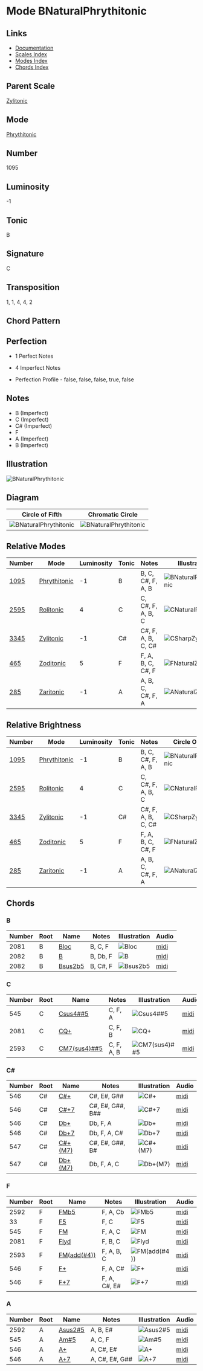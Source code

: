 # Mode BNaturalPhrythitonic

## Links

- [Documentation](README.md)
- [Scales Index](Scales.md)
- [Modes Index](Modes.md)
- [Chords Index](Chords.md)

## Parent Scale

[Zylitonic](ScaleZylitonic.md)

## Mode

[Phrythitonic](ModePhrythitonic.md)

## Number

1095

## Luminosity

-1

## Tonic

B

## Signature

C

## Transposition

1, 1, 4, 4, 2

## Chord Pattern



## Perfection

 - 1 Perfect Notes

 - 4 Imperfect Notes

 - Perfection Profile - false, false, false, true, false

## Notes

- B (Imperfect)
- C (Imperfect)
- C# (Imperfect)
- F
- A (Imperfect)
- B (Imperfect)

## Illustration

![BNaturalPhrythitonic](ModeBNaturalPhrythitonic.png)

## Diagram

| Circle of Fifth | Chromatic Circle |
|-----------------|------------------|
| ![BNaturalPhrythitonic](CircleOfFifthModeBNaturalPhrythitonic.svg) | ![BNaturalPhrythitonic](ChromaticCircleModeBNaturalPhrythitonic.svg) |
## Relative Modes

| Number | Mode | Luminosity | Tonic | Notes | Illustration |
|--------|------|------------|-------|-------|--------------|
| [1095](https://ianring.com/musictheory/scales/1095) | [Phrythitonic](ModePhrythitonic.md) | -1 | B | B, C, C#, F, A, B | ![BNaturalPhrythitonic](ModeBNaturalPhrythitonic.png) |
| [2595](https://ianring.com/musictheory/scales/2595) | [Rolitonic](ModeRolitonic.md) | 4 | C | C, C#, F, A, B, C | ![CNaturalRolitonic](ModeCNaturalRolitonic.png) |
| [3345](https://ianring.com/musictheory/scales/3345) | [Zylitonic](ModeZylitonic.md) | -1 | C# | C#, F, A, B, C, C# | ![CSharpZylitonic](ModeCSharpZylitonic.png) |
| [465](https://ianring.com/musictheory/scales/465) | [Zoditonic](ModeZoditonic.md) | 5 | F | F, A, B, C, C#, F | ![FNaturalZoditonic](ModeFNaturalZoditonic.png) |
| [285](https://ianring.com/musictheory/scales/285) | [Zaritonic](ModeZaritonic.md) | -1 | A | A, B, C, C#, F, A | ![ANaturalZaritonic](ModeANaturalZaritonic.png) |
## Relative Brightness

| Number | Mode | Luminosity | Tonic | Notes | Circle Of Fifth | Chromatic Circle |
|--------|------|------------|-------|-------|-----------------|------------------|
| [1095](https://ianring.com/musictheory/scales/1095) | [Phrythitonic](ModePhrythitonic.md) | -1 | B | B, C, C#, F, A, B | ![BNaturalPhrythitonic](CircleOfFifthModeBNaturalPhrythitonic.svg) | ![BNaturalPhrythitonic](ChromaticCircleModeBNaturalPhrythitonic.svg) |
| [2595](https://ianring.com/musictheory/scales/2595) | [Rolitonic](ModeRolitonic.md) | 4 | C | C, C#, F, A, B, C | ![CNaturalRolitonic](CircleOfFifthModeCNaturalRolitonic.svg) | ![CNaturalRolitonic](ChromaticCircleModeCNaturalRolitonic.svg) |
| [3345](https://ianring.com/musictheory/scales/3345) | [Zylitonic](ModeZylitonic.md) | -1 | C# | C#, F, A, B, C, C# | ![CSharpZylitonic](CircleOfFifthModeCSharpZylitonic.svg) | ![CSharpZylitonic](ChromaticCircleModeCSharpZylitonic.svg) |
| [465](https://ianring.com/musictheory/scales/465) | [Zoditonic](ModeZoditonic.md) | 5 | F | F, A, B, C, C#, F | ![FNaturalZoditonic](CircleOfFifthModeFNaturalZoditonic.svg) | ![FNaturalZoditonic](ChromaticCircleModeFNaturalZoditonic.svg) |
| [285](https://ianring.com/musictheory/scales/285) | [Zaritonic](ModeZaritonic.md) | -1 | A | A, B, C, C#, F, A | ![ANaturalZaritonic](CircleOfFifthModeANaturalZaritonic.svg) | ![ANaturalZaritonic](ChromaticCircleModeANaturalZaritonic.svg) |

## Chords

### B

| Number | Root | Name | Notes | Illustration | Audio |
|--------|------|------|-------|--------------|-------|
| 2081 | B | [Bloc](ChordBNaturalLocrian.md) | B, C, F | ![Bloc](ChordBNaturalLocrianRootPosition.png) | [midi](ChordBNaturalLocrianRootPosition.mid) |
| 2082 | B | [B](ChordBNaturalDiminishedFlatThird.md) | B, Db, F | ![B](ChordBNaturalDiminishedFlatThirdRootPosition.png) | [midi](ChordBNaturalDiminishedFlatThirdRootPosition.mid) |
| 2082 | B | [Bsus2b5](ChordBNaturalSuspendedSecondFlatFifth.md) | B, C#, F | ![Bsus2b5](ChordBNaturalSuspendedSecondFlatFifthRootPosition.png) | [midi](ChordBNaturalSuspendedSecondFlatFifthRootPosition.mid) |

### C

| Number | Root | Name | Notes | Illustration | Audio |
|--------|------|------|-------|--------------|-------|
| 545 | C | [Csus4##5](ChordCNaturalSuspendedFourthDoubleSharpFifth.md) | C, F, A | ![Csus4##5](ChordCNaturalSuspendedFourthDoubleSharpFifthRootPosition.png) | [midi](ChordCNaturalSuspendedFourthDoubleSharpFifthRootPosition.mid) |
| 2081 | C | [CQ+](ChordCNaturalQuartalAugmented.md) | C, F, B | ![CQ+](ChordCNaturalQuartalAugmentedRootPosition.png) | [midi](ChordCNaturalQuartalAugmentedRootPosition.mid) |
| 2593 | C | [CM7(sus4)##5](ChordCNaturalMajorSeventhSuspendedFourthDoubleSharpFifth.md) | C, F, A, B | ![CM7(sus4)##5](ChordCNaturalMajorSeventhSuspendedFourthDoubleSharpFifthRootPosition.png) | [midi](ChordCNaturalMajorSeventhSuspendedFourthDoubleSharpFifthRootPosition.mid) |

### C#

| Number | Root | Name | Notes | Illustration | Audio |
|--------|------|------|-------|--------------|-------|
| 546 | C# | [C#+](ChordCSharpAugmented.md) | C#, E#, G## | ![C#+](ChordCSharpAugmentedRootPosition.png) | [midi](ChordCSharpAugmentedRootPosition.mid) |
| 546 | C# | [C#+7](ChordCSharpAugmentedAugmentedSeventh.md) | C#, E#, G##, B## | ![C#+7](ChordCSharpAugmentedAugmentedSeventhRootPosition.png) | [midi](ChordCSharpAugmentedAugmentedSeventhRootPosition.mid) |
| 546 | C# | [Db+](ChordDFlatAugmented.md) | Db, F, A | ![Db+](ChordDFlatAugmentedRootPosition.png) | [midi](ChordDFlatAugmentedRootPosition.mid) |
| 546 | C# | [Db+7](ChordDFlatAugmentedAugmentedSeventh.md) | Db, F, A, C# | ![Db+7](ChordDFlatAugmentedAugmentedSeventhRootPosition.png) | [midi](ChordDFlatAugmentedAugmentedSeventhRootPosition.mid) |
| 547 | C# | [C#+(M7)](ChordCSharpAugmentedMajorSeventh.md) | C#, E#, G##, B# | ![C#+(M7)](ChordCSharpAugmentedMajorSeventhRootPosition.png) | [midi](ChordCSharpAugmentedMajorSeventhRootPosition.mid) |
| 547 | C# | [Db+(M7)](ChordDFlatAugmentedMajorSeventh.md) | Db, F, A, C | ![Db+(M7)](ChordDFlatAugmentedMajorSeventhRootPosition.png) | [midi](ChordDFlatAugmentedMajorSeventhRootPosition.mid) |

### F

| Number | Root | Name | Notes | Illustration | Audio |
|--------|------|------|-------|--------------|-------|
| 2592 | F | [FMb5](ChordFNaturalMajorFlatFifth.md) | F, A, Cb | ![FMb5](ChordFNaturalMajorFlatFifthRootPosition.png) | [midi](ChordFNaturalMajorFlatFifthRootPosition.mid) |
| 33 | F | [F5](ChordFNaturalPowerChord.md) | F, C | ![F5](ChordFNaturalPowerChordRootPosition.png) | [midi](ChordFNaturalPowerChordRootPosition.mid) |
| 545 | F | [FM](ChordFNaturalMajor.md) | F, A, C | ![FM](ChordFNaturalMajorRootPosition.png) | [midi](ChordFNaturalMajorRootPosition.mid) |
| 2081 | F | [Flyd](ChordFNaturalLydian.md) | F, B, C | ![Flyd](ChordFNaturalLydianRootPosition.png) | [midi](ChordFNaturalLydianRootPosition.mid) |
| 2593 | F | [FM(add(#4))](ChordFNaturalMajorAddSharpFourth.md) | F, A, B, C | ![FM(add(#4))](ChordFNaturalMajorAddSharpFourthRootPosition.png) | [midi](ChordFNaturalMajorAddSharpFourthRootPosition.mid) |
| 546 | F | [F+](ChordFNaturalAugmented.md) | F, A, C# | ![F+](ChordFNaturalAugmentedRootPosition.png) | [midi](ChordFNaturalAugmentedRootPosition.mid) |
| 546 | F | [F+7](ChordFNaturalAugmentedAugmentedSeventh.md) | F, A, C#, E# | ![F+7](ChordFNaturalAugmentedAugmentedSeventhRootPosition.png) | [midi](ChordFNaturalAugmentedAugmentedSeventhRootPosition.mid) |

### A

| Number | Root | Name | Notes | Illustration | Audio |
|--------|------|------|-------|--------------|-------|
| 2592 | A | [Asus2#5](ChordANaturalSuspendedSecondSharpFifth.md) | A, B, E# | ![Asus2#5](ChordANaturalSuspendedSecondSharpFifthRootPosition.png) | [midi](ChordANaturalSuspendedSecondSharpFifthRootPosition.mid) |
| 545 | A | [Am#5](ChordANaturalMinorSharpFifth.md) | A, C, F | ![Am#5](ChordANaturalMinorSharpFifthRootPosition.png) | [midi](ChordANaturalMinorSharpFifthRootPosition.mid) |
| 546 | A | [A+](ChordANaturalAugmented.md) | A, C#, E# | ![A+](ChordANaturalAugmentedRootPosition.png) | [midi](ChordANaturalAugmentedRootPosition.mid) |
| 546 | A | [A+7](ChordANaturalAugmentedAugmentedSeventh.md) | A, C#, E#, G## | ![A+7](ChordANaturalAugmentedAugmentedSeventhRootPosition.png) | [midi](ChordANaturalAugmentedAugmentedSeventhRootPosition.mid) |

